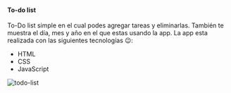 
#### To-do list

To-Do list simple en el cual podes agregar tareas y eliminarlas. También te muestra el día, mes y año en el que estas usando la app.
La app esta realizada con las siguientes tecnologías 😉:

- HTML
- CSS
- JavaScript

<image src="/assets/todolist.JPG" alt="todo-list">

